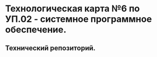 # Технологическая карта №6 по УП.02 - системное программное обеспечение.
## Технический репозиторий.

